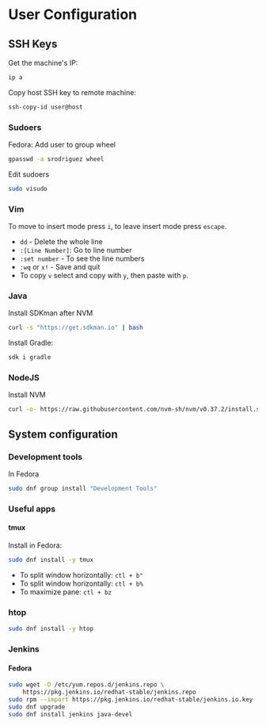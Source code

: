 # User Configuration

## SSH Keys

Get the machine's IP:

```sh
ip a
```

Copy host SSH key to remote machine:

```sh
ssh-copy-id user@host
```

### Sudoers

Fedora: Add user to group wheel

```sh
gpasswd -a srodriguez wheel
```

Edit sudoers

```sh
sudo visudo
```

### Vim

To move to insert mode press `i`, to leave insert mode press `escape`.

-   `dd` - Delete the whole line
-   `:[Line Number]`: Go to line number
-   `:set number` - To see the line numbers
-   `:wq` or `x!` - Save and quit
-   To copy `v` select and copy with `y`, then paste with `p`.

### Java

Install SDKman after NVM

```sh
curl -s "https://get.sdkman.io" | bash
```

Install Gradle:
```sh
sdk i gradle
```

### NodeJS

Install NVM

```sh
curl -o- https://raw.githubusercontent.com/nvm-sh/nvm/v0.37.2/install.sh | bash
```

## System configuration

### Development tools

In Fedora
```sh
sudo dnf group install "Development Tools"
```

### Useful apps


#### tmux

Install in Fedora:
```sh
sudo dnf install -y tmux
```

-   To split window horizontally: `ctl + b"`
-   To split window horizontally: `ctl + b%`
-   To maximize pane: `ctl + bz`

### htop

```sh
sudo dnf install -y htop
```

### Jenkins

#### Fedora

```sh
sudo wget -O /etc/yum.repos.d/jenkins.repo \
    https://pkg.jenkins.io/redhat-stable/jenkins.repo
sudo rpm --import https://pkg.jenkins.io/redhat-stable/jenkins.io.key
sudo dnf upgrade
sudo dnf install jenkins java-devel
```
